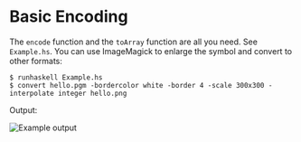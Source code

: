 # Basic Encoding

The `encode` function and the `toArray` function are all you need. See `Example.hs`. You can use ImageMagick to enlarge the symbol and convert to other formats:

    $ runhaskell Example.hs
    $ convert hello.pgm -bordercolor white -border 4 -scale 300x300 -interpolate integer hello.png

Output:

![Example output](/kizzx2/haskell-qrcode/raw/master/doc/hello.png)
